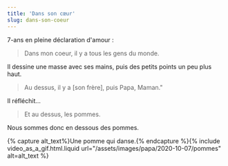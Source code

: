```yaml
---
title: 'Dans son cœur'
slug: dans-son-coeur
---
```


7-ans en pleine déclaration d'amour :

> Dans mon coeur, il y a tous les gens du monde.

Il dessine une masse avec ses mains, puis des petits points un peu plus haut.

> Au dessus, il y a \[son frère\], puis Papa, Maman."

Il réfléchit…

> Et au dessus, les pommes.

Nous sommes donc en dessous des pommes.

{% capture alt_text%}Une pomme qui
danse.{% endcapture %}{% include video_as_a_gif.html.liquid
url="/assets/images/papa/2020-10-07/pommes"
alt=alt_text
%}

